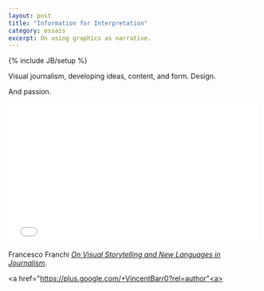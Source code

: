 ```yaml
---
layout: post
title: "Information for Interpretation"
category: essais
excerpt: On using graphics as narrative.  
---
```

{% include JB/setup %}

Visual journalism, developing ideas, content, and form. Design.  

And passion.  

<iframe src="//player.vimeo.com/video/35951116" width="500" height="281" frameborder="0"> </iframe> 

Francesco Franchi [_On Visual Storytelling and New Languages in Journalism_](http://vimeo.com/35951116).  

<a href="https://plus.google.com/+VincentBarr0?rel=author"<a></a>